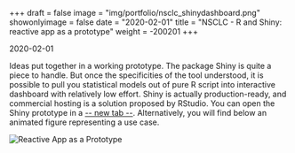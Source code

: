 +++
draft = false
image = "img/portfolio/nsclc_shinydashboard.png"
showonlyimage = false
date = "2020-02-01"
title = "NSCLC - R and Shiny: reactive app as a prototype"
weight = -200201
+++

2020-02-01
<!--more-->
Ideas put together in a working prototype.
The package Shiny is quite a piece to handle. But once
the specificities of the tool understood, it is possible
to pull you statistical models out of pure R script into
interactive dashboard with relatively low effort. Shiny is
actually production-ready, and commercial hosting is a
solution proposed by RStudio. You can open the Shiny prototype
in a <a href="https://latarnia.shinyapps.io/p10_o01_03_mvtr_app/"
 target="_blank"> -- new tab --</a>. Alternatively, you will find below an
animated figure representing a use case.

![Reactive App as a Prototype](../../img/portfolio/nsclc_shinydashboard.gif)
